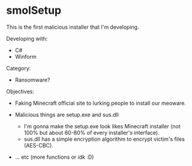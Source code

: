 # smolSetup

This is the first malicious installer that I'm developing.

Developing with:
- C#
- Winform

Category:
- Ransomware?

Objectives:
- Faking Minecraft official site to lurking people to install our meoware.
- Malicious things are setup.exe and sus.dll
    
    - I'm gonna make the setup.exe look likes Minecraft installer (not 100% but about 60-80% of every installer's interface).
    - sus.dll has a simple encryption algorithm to encrypt victim's files (AES-CBC).

- ... etc (more functions or idk :D)